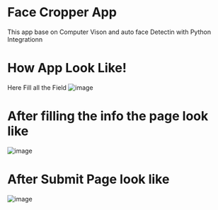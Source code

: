 # Face Cropper App
This app base on Computer Vison and auto face Detectin with Python Integrationn

# How App Look Like!
Here Fill all the Field
![image](https://user-images.githubusercontent.com/69861558/121672370-59491400-cacd-11eb-82be-d7e1f44be0fc.png)

# After filling the info the page look like
![image](https://user-images.githubusercontent.com/69861558/121672630-a6c58100-cacd-11eb-98da-795721848429.png)

# After Submit Page look like
![image](https://user-images.githubusercontent.com/69861558/121672734-c2308c00-cacd-11eb-8a56-ba625d7fa76f.png)

